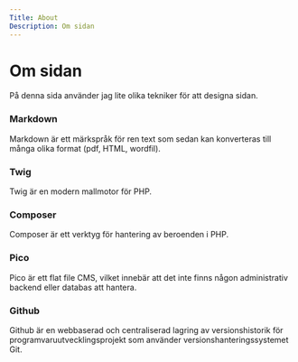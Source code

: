 ```yaml
---
Title: About
Description: Om sidan
---
```


Om sidan
==================

På denna sida använder jag lite olika tekniker för att designa sidan.


### Markdown

Markdown är ett märkspråk för ren text som sedan kan konverteras till många olika format (pdf, HTML, wordfil).

### Twig

Twig är en modern mallmotor för PHP.

### Composer

Composer är ett verktyg för hantering av beroenden i PHP.

### Pico

Pico är ett flat file CMS, vilket innebär att det inte finns någon administrativ backend eller databas att hantera.

### Github

Github är en webbaserad och centraliserad lagring av versionshistorik för programvaruutvecklingsprojekt som använder versionshanteringssystemet Git.


